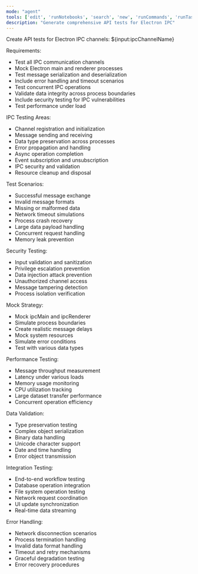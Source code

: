 ```yaml
---
mode: "agent"
tools: ['edit', 'runNotebooks', 'search', 'new', 'runCommands', 'runTasks', 'usages', 'vscodeAPI', 'think', 'problems', 'changes', 'testFailure', 'openSimpleBrowser', 'fetch', 'githubRepo', 'extensions', 'todos', 'runTests', 'sequentialthinking', 'review', 'reviewStaged', 'reviewUnstaged', 'websearch']
description: "Generate comprehensive API tests for Electron IPC"
---
```


Create API tests for Electron IPC channels: ${input:ipcChannelName}

Requirements:

- Test all IPC communication channels
- Mock Electron main and renderer processes
- Test message serialization and deserialization
- Include error handling and timeout scenarios
- Test concurrent IPC operations
- Validate data integrity across process boundaries
- Include security testing for IPC vulnerabilities
- Test performance under load

IPC Testing Areas:

- Channel registration and initialization
- Message sending and receiving
- Data type preservation across processes
- Error propagation and handling
- Async operation completion
- Event subscription and unsubscription
- IPC security and validation
- Resource cleanup and disposal

Test Scenarios:

- Successful message exchange
- Invalid message formats
- Missing or malformed data
- Network timeout simulations
- Process crash recovery
- Large data payload handling
- Concurrent request handling
- Memory leak prevention

Security Testing:

- Input validation and sanitization
- Privilege escalation prevention
- Data injection attack prevention
- Unauthorized channel access
- Message tampering detection
- Process isolation verification

Mock Strategy:

- Mock ipcMain and ipcRenderer
- Simulate process boundaries
- Create realistic message delays
- Mock system resources
- Simulate error conditions
- Test with various data types

Performance Testing:

- Message throughput measurement
- Latency under various loads
- Memory usage monitoring
- CPU utilization tracking
- Large dataset transfer performance
- Concurrent operation efficiency

Data Validation:

- Type preservation testing
- Complex object serialization
- Binary data handling
- Unicode character support
- Date and time handling
- Error object transmission

Integration Testing:

- End-to-end workflow testing
- Database operation integration
- File system operation testing
- Network request coordination
- UI update synchronization
- Real-time data streaming

Error Handling:

- Network disconnection scenarios
- Process termination handling
- Invalid data format handling
- Timeout and retry mechanisms
- Graceful degradation testing
- Error recovery procedures
